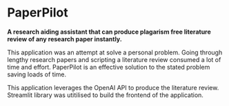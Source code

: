 # PaperPilot
__A research aiding assistant that can produce plagarism free literature review of any research paper instantly.__

This application was an attempt at solve a personal problem. Going through lengthy research papers and scripting a literature review consumed a lot of time and effort. PaperPilot is an effective solution to the stated problem saving loads of time.


This application leverages the OpenAI API to produce the literature review. Streamlit library was utitilised to build the frontend of the application.
